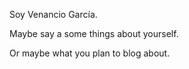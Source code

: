 Soy Venancio García.

Maybe say a some things about yourself.

Or maybe what you plan to blog about.
